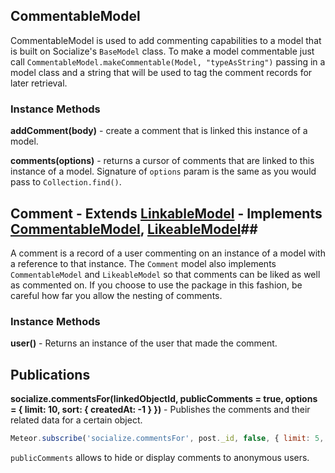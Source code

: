 ## CommentableModel ##

CommentableModel is used to add commenting capabilities to a model that is built on Socialize's `BaseModel` class. To make a model commentable just call `CommentableModel.makeCommentable(Model, "typeAsString")` passing in a model class and a string that will be used to tag the comment records for later retrieval.

### Instance Methods ###

**addComment(body)** - create a comment that is linked this instance of a model.

**comments(options)** - returns a cursor of comments that are linked to this instance of a model. Signature of `options` param is the same as you would pass to `Collection.find()`.


## Comment  - Extends [LinkableModel](https://github.com/copleykj/socialize-linkable-model) - Implements [CommentableModel](https://github.com/copleykj/socialize-commentable), [LikeableModel](https://github.com/copleykj/socialize-likeable)##

A comment is a record of a user commenting on an instance of a model with a reference to that instance. The `Comment` model also implements `CommentableModel` and `LikeableModel` so that comments can be liked as well as commented on. If you choose to use the package in this fashion, be careful how far you allow the nesting of comments.

### Instance Methods ###

**user()** - Returns an instance of the user that made the comment.

## Publications ##

**socialize.commentsFor(linkedObjectId, publicComments = true, options = { limit: 10, sort: { createdAt: -1 } })** - Publishes the comments and their related data for a certain object.

```javascript
Meteor.subscribe('socialize.commentsFor', post._id, false, { limit: 5, skip: 2 });
```

`publicComments` allows to hide or display comments to anonymous users.
